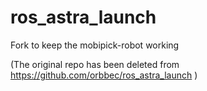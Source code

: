 # ros_astra_launch

Fork to keep the mobipick-robot working

(The original repo has been deleted from https://github.com/orbbec/ros_astra_launch )
